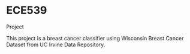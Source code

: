 # ECE539
Project

This project is a breast cancer classifier using Wisconsin Breast Cancer Dataset from UC Irvine Data Repository.

